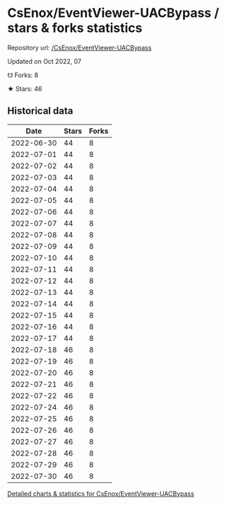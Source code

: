 # CsEnox/EventViewer-UACBypass / stars & forks statistics

Repository url: [/CsEnox/EventViewer-UACBypass](https://github.com/CsEnox/EventViewer-UACBypass)

Updated on Oct 2022, 07

☋ Forks: 8

★ Stars: 46

## Historical data
| Date | Stars | Forks |
|------|-------|-------|
| 2022-06-30 | 44 | 8 | 
| 2022-07-01 | 44 | 8 | 
| 2022-07-02 | 44 | 8 | 
| 2022-07-03 | 44 | 8 | 
| 2022-07-04 | 44 | 8 | 
| 2022-07-05 | 44 | 8 | 
| 2022-07-06 | 44 | 8 | 
| 2022-07-07 | 44 | 8 | 
| 2022-07-08 | 44 | 8 | 
| 2022-07-09 | 44 | 8 | 
| 2022-07-10 | 44 | 8 | 
| 2022-07-11 | 44 | 8 | 
| 2022-07-12 | 44 | 8 | 
| 2022-07-13 | 44 | 8 | 
| 2022-07-14 | 44 | 8 | 
| 2022-07-15 | 44 | 8 | 
| 2022-07-16 | 44 | 8 | 
| 2022-07-17 | 44 | 8 | 
| 2022-07-18 | 46 | 8 | 
| 2022-07-19 | 46 | 8 | 
| 2022-07-20 | 46 | 8 | 
| 2022-07-21 | 46 | 8 | 
| 2022-07-22 | 46 | 8 | 
| 2022-07-24 | 46 | 8 | 
| 2022-07-25 | 46 | 8 | 
| 2022-07-26 | 46 | 8 | 
| 2022-07-27 | 46 | 8 | 
| 2022-07-28 | 46 | 8 | 
| 2022-07-29 | 46 | 8 | 
| 2022-07-30 | 46 | 8 | 


[Detailed charts & statistics for CsEnox/EventViewer-UACBypass](https://reviewgithub.com/rep/CsEnox/EventViewer-UACBypass)
